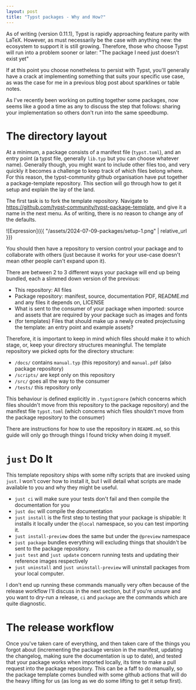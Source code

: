 ```yaml
---
layout: post
title: "Typst packages - Why and How?"
---
```


As of writing (version 0.11.1), Typst is rapidly approaching feature parity with LaTeX. However, as must necessarily be the case with anything new: the ecosystem to support it is still growing. Therefore, those who choose Typst will run into a problem sooner or later: "The package I need just doesn't exist yet"

If at this point you choose nonetheless to persist with Typst, you'll generally have a crack at implementing something that suits your specific use case, as was the case for me in a previous blog post about sparklines or table notes. 

As I've recently been working on putting together some packages, now seems like a good a time as any to discuss the step that follows: sharing your implementation so others don't run into the same speedbump.

# The directory layout
At a minimum, a package consists of a manifest file (`typst.toml`), and an entry point (a typst file, generally `lib.typ` but you can choose whatever name). Generally though, you might want to include other files too, and very quickly it becomes a challenge to keep track of which files belong where. For this reason, the typst-community github organisation have put together a package-template repository. This section will go through how to get it setup and explain the lay of the land.

The first task is to fork the template repository. Navigate to https://github.com/typst-community/typst-package-template, and give it a name in the next menu. As of writing, there is no reason to change any of the defaults.

![Expression]({{ "/assets/2024-07-09-packages/setup-1.png" | relative_url }})

You should then have a repository to version control your package and to collaborate with others (just because it works for your use-case doesn't mean other people can't expand upon it). 

There are between 2 to 3 different ways your package will end up being bundled, each a slimmed down version of the previous:
- This repository: All files
- Package repository: manifest, source, documentation PDF, README.md and any files it depends on, LICENSE
- What is sent to the consumer of your package when imported: source and assets that are required by your package such as images and fonts
- (for templates) Files that should make up a newly created projectusing the template: an entry point and example assets?

Therefore, it is important to keep in mind which files should make it to which stage, or, keep your directory structures meaningful. The template repository we picked opts for the directory structure:

- `/docs/` contains `manual.typ` (this repository) and `manual.pdf` (also package repository)
- `/scripts/` are kept only on this repository
- `/src/` goes all the way to the consumer
- `/tests/` this repository only

This behaviour is defined explicitly in `.typstignore` (which concerns which files shouldn't move from this repository to the package repository) and the manifest file `typst.toml` (which concerns which files shouldn't move from the package repository to the consumer)

There are instructions for how to use the repository in `README.md`, so this guide will only go through things I found tricky when doing it myself.

# `just` Do It
This template repository ships with some nifty scripts that are invoked using `just`. I won't cover how to install it, but I will detail what scripts are made available to you and why they might be useful.

- `just ci` will make sure your tests don't fail and then compile the documentation for you
- `just doc` will compile the documentation
- `just install` is the first step to testing that your package is shipable: It installs it locally under the `@local` namespace, so you can test importing it.
- `just install-preview` does the same but under the `@preview` namespace
- `just package` bundles everything will excluding things that shouldn't be sent to the package repository.
- `just test` and `just update` concern running tests and updating their reference images respectively
- `just uninstall` and `just uninstall-preview` will uninstall packages from your local computer.


I don't end up running these commands manually very often because of the release workflow I'll discuss in the next section, but if you're unsure and you want to dry-run a release, `ci` and `package` are the commands which are quite diagnostic.

# The release workflow
Once you've taken care of everything, and then taken care of the things you forgot about (incrementing the package version in the manifest, updating the changelog, making sure the documentation is up to date), and tested that your package works when imported locally, its time to make a pull request into the package repository. This can be a faff to do manually, so the package template comes bundled with some github actions that will do the heavy lifting for us (as long as we do some lifting to get it setup first).

